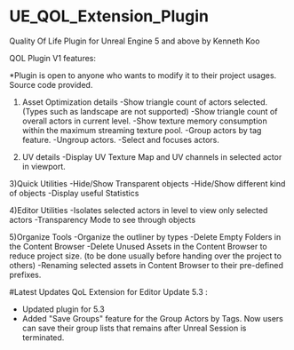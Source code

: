 # UE_QOL_Extension_Plugin
Quality Of Life Plugin for Unreal Engine  5 and above by Kenneth Koo

QOL Plugin V1 features:

*Plugin is open to anyone who wants to modify it to their project usages. Source code provided.


1) Asset Optimization details
-Show triangle count of actors selected. (Types such as landscape are not supported)
-Show triangle count of overall actors in current level.
-Show texture memory consumption within the maximum streaming texture pool.
-Group actors by tag feature.
-Ungroup actors.
-Select and focuses actors.


2) UV details
-Display UV Texture Map and UV channels in selected actor in viewport.


3)Quick Utilities
-Hide/Show Transparent objects
-Hide/Show different kind of objects
-Display useful Statistics


4)Editor Utilities
-Isolates selected actors in level to view only selected actors
-Transparency Mode to see through objects


5)Organize Tools
-Organize the outliner by types
-Delete Empty Folders in the Content Browser
-Delete Unused Assets in the Content Browser to reduce project size. (to be done usually before handing over the project to others)
-Renaming selected assets in Content Browser to their pre-defined prefixes.

#Latest Updates
QoL Extension for Editor Update 5.3 :
- Updated plugin for 5.3
- Added "Save Groups" feature for the Group Actors by Tags. Now users can save their group lists that remains after Unreal Session is terminated.
